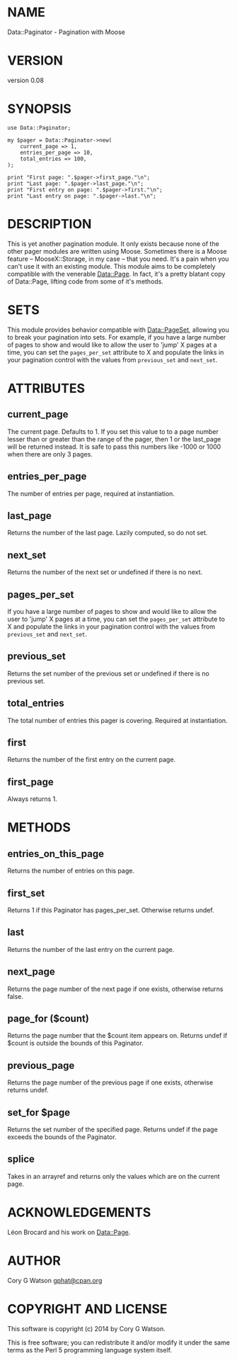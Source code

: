 # NAME

Data::Paginator - Pagination with Moose

# VERSION

version 0.08

# SYNOPSIS

    use Data::Paginator;

    my $pager = Data::Paginator->new(
        current_page => 1,
        entries_per_page => 10,
        total_entries => 100,
    );

    print "First page: ".$pager->first_page."\n";
    print "Last page: ".$pager->last_page."\n";
    print "First entry on page: ".$pager->first."\n";
    print "Last entry on page: ".$pager->last."\n";

# DESCRIPTION

This is yet another pagination module.  It only exists because none of the
other pager modules are written using Moose.  Sometimes there is a Moose
feature – MooseX::Storage, in my case – that you need. It's a pain when
you can't use it with an existing module.  This module aims to be completely
compatible with the venerable [Data::Page](https://metacpan.org/pod/Data::Page).  In fact, it's a pretty blatant
copy of Data::Page, lifting code from some of it's methods.

# SETS

This module provides behavior compatible with [Data::PageSet](https://metacpan.org/pod/Data::PageSet), allowing you
to break your pagination into sets.  For example, if you have a large number
of pages to show and would like to allow the user to 'jump' X pages at a time,
you can set the `pages_per_set` attribute to X and populate the links in your
pagination control with the values from `previous_set` and `next_set`.

# ATTRIBUTES

## current\_page

The current page.  Defaults to 1.  If you set this value to to a page number
lesser than or greater than the range of the pager, then 1 or the last\_page
will be returned instead.  It is safe to pass this numbers like -1000 or 1000
when there are only 3 pages.

## entries\_per\_page

The number of entries per page, required at instantiation.

## last\_page

Returns the number of the last page.  Lazily computed, so do not set.

## next\_set

Returns the number of the next set or undefined if there is no next.

## pages\_per\_set

If you have a large number of pages to show and would like to allow the user
to 'jump' X pages at a time, you can set the `pages_per_set` attribute to X
and populate the links in your pagination control with the values from
`previous_set` and `next_set`.

## previous\_set

Returns the set number of the previous set or undefined if there is no
previous set.

## total\_entries

The total number of entries this pager is covering.  Required at
instantiation.

## first

Returns the number of the first entry on the current page.

## first\_page

Always returns 1.

# METHODS

## entries\_on\_this\_page

Returns the number of entries on this page.

## first\_set

Returns 1 if this Paginator has pages\_per\_set.  Otherwise returns undef.

## last

Returns the number of the last entry on the current page.

## next\_page

Returns the page number of the next page if one exists, otherwise returns
false.

## page\_for ($count)

Returns the page number that the $count item appears on.  Returns undef if
$count is outside the bounds of this Paginator.

## previous\_page

Returns the page number of the previous page if one exists, otherwise returns
undef.

## set\_for $page

Returns the set number of the specified page.  Returns undef if the page
exceeds the bounds of the Paginator.

## splice

Takes in an arrayref and returns only the values which are on the current
page.

# ACKNOWLEDGEMENTS

Léon Brocard and his work on [Data::Page](https://metacpan.org/pod/Data::Page).

# AUTHOR

Cory G Watson <gphat@cpan.org>

# COPYRIGHT AND LICENSE

This software is copyright (c) 2014 by Cory G Watson.

This is free software; you can redistribute it and/or modify it under
the same terms as the Perl 5 programming language system itself.
